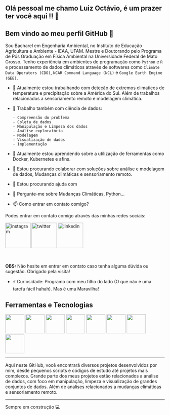 ## Olá pessoal me chamo Luiz Octávio, é um prazer ter você aqui !! 👋

## Bem vindo ao meu perfil GitHub 👋
Sou Bacharel em Engenharia Ambiental, no Instituto de Educação Agricultura e Ambiente - IEAA, UFAM. Mestre e Doutorando pelo Programa de Pós Graduação em Física Ambiental na Universidade Federal de Mato Grosso. 
Tenho experiência em ambientes de programação como `Python` e `R` e processamento de dados climáticos através de softwares como `Climate Data Operators (CDO)`, `NCAR Command Language (NCL)` e `Google Earth Engine (GEE)`.


- 🔭 Atualmente estou trabalhando com deteção de extremos climaticos de temperatura e precipitação sobre a América do Sul. Além de trabalhos relacionados a sensoriamento remoto e modelagem climática. 

- 🔭 Trabalho também com ciência de dados:

      - Compreensão do problema
      - Coleta de dados
      - Manipulação e Limpeza dos dados
      - Análise exploratória
      - Modelagem
      - Visualização de dados
      - Implementação
 
- 🌱 Atualmente estou aprendendo sobre a utilização de ferramentas como Docker, Kubernetes e afins.
- 👯 Estou procurando colaborar com soluções sobre análise e modelagem de dados, Mudanças climáticas e sensoriamento remoto.
- 🤔 Estou procurando ajuda com 
- 💬 Pergunte-me sobre Mudanças Climáticas, Python...
- 📫 Como entrar em contato comigo?

Podes entrar em contato comigo através das minhas redes sociais:


<div dsplay="inline-block">
 
 <a href="https://www.instagram.com/luizoctf/">
    <img align="left" width="80px" src="https://upload.wikimedia.org/wikipedia/commons/thumb/e/e7/Instagram_logo_2016.svg/768px-Instagram_logo_2016.svg.png" alt="instagram" style="vertical-align:top;">
  </a> 
  <a href="https://twitter.com/Luso190">
    <img align="left" width="80px" src="https://upload.wikimedia.org/wikipedia/sco/thumb/9/9f/Twitter_bird_logo_2012.svg/1200px-Twitter_bird_logo_2012.svg.png" alt="twitter" style="vertical-align:top;">
  </a>
  <a href="https://www.linkedin.com/in/luiz-octavio-fabricio-dos-santos-07a45921a/">
    <img width="80px" src="https://www.vectorlogo.zone/logos/linkedin/linkedin-ar21.png" alt="linkedin" style="vertical-align:top;">
  </a>
</div>

</br>
</br>

**OBS:** Não hesite em entrar em contato caso tenha alguma dúvida ou sugestão. Obrigado pela visita!



- ⚡ Curiosidade: Programo com meu filho do lado (O que não é uma tarefa fácil hahah). Mas é uma Maravilha!

## Ferramentas e Tecnologias

<img src="https://cdn.jsdelivr.net/gh/devicons/devicon/icons/python/python-original-wordmark.svg" width="60" height="60"/> <img src="https://cdn.jsdelivr.net/gh/devicons/devicon/icons/bash/bash-plain.svg" width="60" height="60"/> <img src="https://cdn.jsdelivr.net/gh/devicons/devicon/icons/pandas/pandas-original-wordmark.svg" width="60" height="60"/> 
            <img src="https://cdn.jsdelivr.net/gh/devicons/devicon/icons/ubuntu/ubuntu-plain.svg" width="60" height="60"/> 
            <img src="https://cdn.jsdelivr.net/gh/devicons/devicon/icons/anaconda/anaconda-original-wordmark.svg" width="60" height="60"/> <img src="https://earthengine.google.com/static/images/earth-engine-logo.png" width="60" height="60"/>
            <img src="https://cdn.jsdelivr.net/gh/devicons/devicon/icons/vscode/vscode-original.svg" width="60" height="60"/>
            <img src="https://upload.wikimedia.org/wikipedia/commons/thumb/3/38/Jupyter_logo.svg/883px-Jupyter_logo.svg.png" width="60" height="60"/>
          
<hr/>          
          

Aqui neste GitHub, você encontrará diversos projetos desenvolvidos por mim, desde pequenos scripts e códigos de estudo até projetos mais complexos.
Grande parte dos meus projetos estão relacionados a análise de dados, com foco em manipulação, limpeza e visualização de grandes conjuntos de dados. Além de analises relacionados a mudanças climáticas e sensoriamento remoto.

<hr/>   





Sempre em construção :computer:

          
          
          
